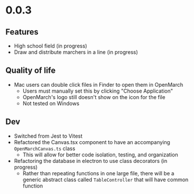 # 0.0.3

## Features

- High school field (in progress)
- Draw and distribute marchers in a line (in progress)

## Quality of life

- Mac users can double click files in Finder to open them in OpenMarch
  - Users must manually set this by clicking "Choose Application"
  - OpenMarch's logo still doesn't show on the icon for the file
  - Not tested on Windows

## Dev

- Switched from Jest to Vitest
- Refactored the Canvas.tsx component to have an accompanying `OpenMarchCanvas.ts` class
  - This will allow for better code isolation, testing, and organization
- Refactoring the database in electron to use class decorators (in progress)
  - Rather than repeating functions in one large file, there will be a generic abstract class called `TableController` that will have common function
